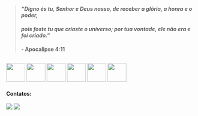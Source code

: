 <!--
##
<div align=center>
        <img src="https://readme-typing-svg.herokuapp.com?color=%236FDA44&size=32&center=true&vCenter=true&width=600&height=50&lines=Olá,+seja+bem-vindo(a)!+%F0%9F%91%8B;Meu+nome+é+Giulianno+Ramos+%F0%9F%8D%B7+%F0%9F%97%BF;Aluno+do+Entra21+turma+2022+%F0%9F%8E%93;Gosto+de+resolver+problemas+%f0%9f%92%a1" alt="Headline" />
    </div>
-->
##
>#### _“Digno és tu, Senhor e Deus nosso, de receber a glória, a honra e o poder,_
>####  _pois foste tu que criaste o universo; por tua vontade, ele não era e foi criado."_
>####  - Apocalipse 4:11
##
<!--
### Olá, eu sou o Rafael ! 
#### Bem vindo 👋

####

<div>
<a href="https://github.com/MontenegroRafael">
<img width="300em" src="https://github-readme-stats.vercel.app/api/top-langs/?//username=MontenegroRafael&layout=compact&langs_count=7&theme=dark"/>
<img width="300em" src="https://github-readme-stats.vercel.app/api?username=MontenegroRafael&show_icons=true&theme=dark&include_all_commits=true&count_private=true"/>
</div>

![Snake animation](https://github.com/MontenegroRafael/MontenegroRafael/blob/output/github-contribution-grid-snake.svg)
##
-->
<div>
<img width="50em" src="https://cdn.jsdelivr.net/gh/devicons/devicon/icons/jupyter/jupyter-original-wordmark.svg" />
<img width="50em" src="https://cdn.jsdelivr.net/gh/devicons/devicon/icons/python/python-original-wordmark.svg" />
<img width="50em" src="https://cdn.jsdelivr.net/gh/devicons/devicon/icons/csharp/csharp-original.svg" />
<img width="50em" src="https://cdn.jsdelivr.net/gh/devicons/devicon/icons/git/git-original.svg" />
<img width="50em" src="https://cdn.jsdelivr.net/gh/devicons/devicon/icons/javascript/javascript-plain.svg" />
<img width="50em" src="https://cdn.jsdelivr.net/gh/devicons/devicon/icons/jetbrains/jetbrains-original.svg" />    
</div>       

#### Contatos:
<div>
<a href = "mailto:rafaelmrc3@gmail.com"><img src="https://img.shields.io/badge/Gmail-D14836?style=for-the-badge&logo=gmail&logoColor=white" target="_blank"></a>
<a href="https://www.linkedin.com/in/rafaelmrc" target="_blank"><img src="https://img.shields.io/badge/-LinkedIn-%230077B5?style=for-the-badge&logo=linkedin&logoColor=white" target="_blank"></a>   
</div>


<!--
**MontenegroRafael/MontenegroRafael** is a ✨ _special_ ✨ repository because its `README.md` (this file) appears on your GitHub profile.

Here are some ideas to get you started:

- 🔭 I’m currently working on ...
- 🌱 I’m currently learning ...
- 👯 I’m looking to collaborate on ...
- 🤔 I’m looking for help with ...
- 💬 Ask me about ...
- 📫 How to reach me: ...
- 😄 Pronouns: ...
- ⚡ Fun fact: ...
-->
